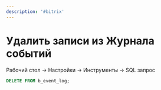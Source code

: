```yaml
---
description: '#bitrix'
---
```


# Удалить записи из Журнала событий

Рабочий стол → Настройки → Инструменты → SQL запрос

```sql
DELETE FROM b_event_log;
```



